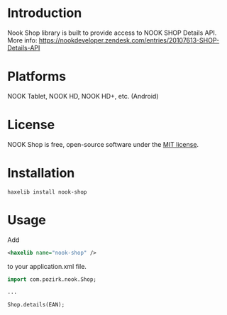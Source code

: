 Introduction
============

Nook Shop library is built to provide access to NOOK SHOP Details API.
More info: https://nookdeveloper.zendesk.com/entries/20107613-SHOP-Details-API


Platforms
=========
NOOK Tablet, NOOK HD, NOOK HD+, etc. (Android)


License
=======

NOOK Shop is free, open-source software under the [MIT license](LICENSE.md).


Installation
=======

```haxelib install nook-shop```

Usage
=======

Add
```xml
<haxelib name="nook-shop" />
```
to your application.xml file.

```haxe
import com.pozirk.nook.Shop;

...

Shop.details(EAN);
```
